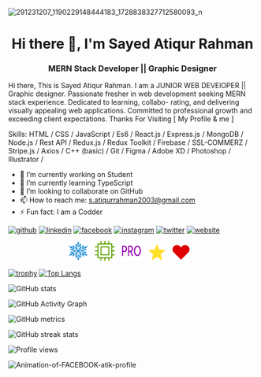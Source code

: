 ![291231207_1190229148444183_1728838327712580093_n](https://user-images.githubusercontent.com/82232344/178516886-4a838df7-26c1-485e-9ffa-e602bee51512.jpg)

# <div align="center"> **Hi there 👋, I'm Sayed Atiqur Rahman**</div>
### <div align="center">**MERN Stack Developer || Graphic Designer**</div>

Hi there, This is Sayed Atiqur Rahman. I am a  JUNIOR WEB DEVElOPER || Graphic designer. Passionate fresher in web development seeking MERN stack experience. Dedicated to learning, collabo-
rating, and delivering visually appealing web applications. Committed to professional growth and exceeding client expectations.
Thanks For Visiting [ My Profile & me ]

Skills:  HTML / CSS / JavaScript / Es6  / React.js / Express.js / MongoDB / Node.js / Rest API / Redux.js / Redux Toolkit / Firebase / SSL-COMMERZ 
         / Stripe.js /  Axios  / C++ (basic) / Git / Figma / Adobe XD / Photoshop / Illustrator /

- 🔭 I’m currently working on Student 
- 🌱 I’m currently learning TypeScript 
- 👯 I’m looking to collaborate on GitHub 
- 📫 How to reach me: s.atiqurrahman2003@gmail.com 
- ⚡ Fun fact: I am a Codder 



[<img src='https://i.ibb.co/vjrYSvM/github.png' alt='github' height='40'>](https://github.com/sayedatiqurrahman)  [<img src='https://i.ibb.co/4srYCbc/linkedin.png' alt='linkedin' height='40'>](https://www.linkedin.com/in/satiqurrahman/)  [<img src='https://i.ibb.co/wCs6JC2/facebook.png' alt='facebook' height='40'>](https://www.facebook.com/https://www.facebook.com/sayedmd.atiqurrahman)  [<img src='https://i.ibb.co/wcf40Wk/instagram.png' alt='instagram' height='40'>](https://www.instagram.com/https://www.instagram.com/sayedmdatiqurrahman/)  [<img src='https://i.ibb.co/QjpYW90/twitter.png' alt='twitter' height='40'>](https://twitter.com/https://twitter.com/SayedAtiqurRah3)  [<img src='https://i.ibb.co/1TRkXXj/coding.png' alt='website' height='40'>](https://sayedatiqurrahman.github.io/Animation-Website-o1/)  


<div align="center"><a href='https://archiveprogram.github.com/'><img src='https://raw.githubusercontent.com/acervenky/animated-github-badges/master/assets/acbadge.gif' width='40' height='40'></a> <a href='https://docs.github.com/en/developers'><img src='https://raw.githubusercontent.com/acervenky/animated-github-badges/master/assets/devbadge.gif' width='40' height='40'></a> <a href='https://github.com/pricing'><img src='https://raw.githubusercontent.com/acervenky/animated-github-badges/master/assets/pro.gif' width='40' height='40'></a> <a href='https://stars.github.com/'><img src='https://raw.githubusercontent.com/acervenky/animated-github-badges/master/assets/starbadge.gif' width='35' height='35'></a> <a href='https://docs.github.com/en/github/supporting-the-open-source-community-with-github-sponsors'><img src='https://raw.githubusercontent.com/acervenky/animated-github-badges/master/assets/sponsorbadge.gif' width='35' height='35'></a> </div>



[![trophy](https://github-profile-trophy.vercel.app/?username=sayedatiqurrahman)](https://github.com/ryo-ma/github-profile-trophy)
[![Top Langs](https://github-readme-stats.vercel.app/api/top-langs/?username=sayedatiqurrahman)](https://github.com/anuraghazra/github-readme-stats)

![GitHub stats](https://github-readme-stats.vercel.app/api?username=sayedatiqurrahman&show_icons=true&count_private=true)  

![GitHub Activity Graph](https://activity-graph.herokuapp.com/graph?username=sayedatiqurrahman)  

![GitHub metrics](https://metrics.lecoq.io/sayedatiqurrahman)  

![GitHub streak stats](https://github-readme-streak-stats.herokuapp.com/?user=sayedatiqurrahman)  

![Profile views](https://gpvc.arturio.dev/sayedatiqurrahman)  


![Animation-of-FACEBOOK-atik-profile](https://user-images.githubusercontent.com/82232344/177192901-0a22df3e-3c87-41ea-bbfb-51dbe56d44d9.gif)

